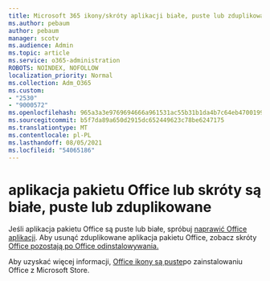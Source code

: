 ```yaml
---
title: Microsoft 365 ikony/skróty aplikacji białe, puste lub zduplikowane
ms.author: pebaum
author: pebaum
manager: scotv
ms.audience: Admin
ms.topic: article
ms.service: o365-administration
ROBOTS: NOINDEX, NOFOLLOW
localization_priority: Normal
ms.collection: Adm_O365
ms.custom:
- "2530"
- "9000572"
ms.openlocfilehash: 965a3a3e9769694666a961531ac55b31b1da4b7c64eb4700199df8cbcf2152d7
ms.sourcegitcommit: b5f7da89a650d2915dc652449623c78be6247175
ms.translationtype: MT
ms.contentlocale: pl-PL
ms.lasthandoff: 08/05/2021
ms.locfileid: "54065186"
---
```

# <a name="office-app-icons-or-shortcuts-are-white-blank-or-duplicate"></a>aplikacja pakietu Office lub skróty są białe, puste lub zduplikowane

Jeśli aplikacja pakietu Office są puste lub białe, spróbuj [naprawić Office aplikacji](https://support.office.com/article/repair-an-office-application-7821d4b6-7c1d-4205-aa0e-a6b40c5bb88b). Aby usunąć zduplikowane aplikacja pakietu Office, zobacz skróty [Office pozostają po Office odinstalowywania.](https://support.office.com/article/office-shortcuts-remain-after-office-uninstall-cc04b8e2-6e91-4c10-94af-9359e595d565)

Aby uzyskać więcej informacji, [Office ikony są puste](https://support.office.com/article/office-icons-are-blank-after-installing-office-from-the-microsoft-store-7cdaebde-93d5-4873-b767-d9ddc0474d59)po zainstalowaniu Office z Microsoft Store.